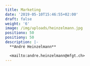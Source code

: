 ```yaml
---
title: Marketing
date: '2019-05-10T15:46:55+02:00'
draft: false
weight: '6'
image: /img/uploads/heinzelmann.jpg
positionx: 50
positiony: 50
description: |-
  **André Heinzelmann**

  <mailto:andre.heinzelmann@mfgt.ch>
---
```


